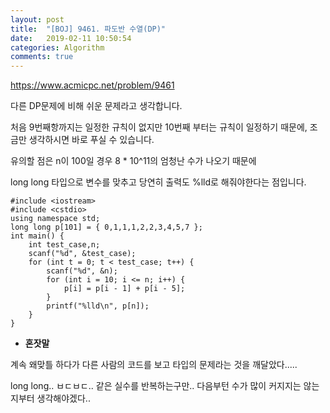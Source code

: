 ```yaml
---
layout: post
title:  "[BOJ] 9461. 파도반 수열(DP)"
date:   2019-02-11 10:50:54
categories: Algorithm
comments: true
---
```


https://www.acmicpc.net/problem/9461

다른 DP문제에 비해 쉬운 문제라고 생각합니다.

처음 9번째항까지는 일정한 규칙이 없지만 10번째 부터는 규칙이 일정하기 때문에, 조금만 생각하시면 바로 푸실 수 있습니다.

유의할 점은 n이 100일 경우 8 * 10^11의 엄청난 수가 나오기 때문에

long long 타입으로 변수를 맞추고 당연히 출력도 %lld로 해줘야한다는 점입니다.


~~~
#include <iostream>
#include <cstdio>
using namespace std;
long long p[101] = { 0,1,1,1,2,2,3,4,5,7 };
int main() {
	int test_case,n;
	scanf("%d", &test_case);
	for (int t = 0; t < test_case; t++) {
		scanf("%d", &n);
		for (int i = 10; i <= n; i++) {
			p[i] = p[i - 1] + p[i - 5];
		}
		printf("%lld\n", p[n]);
	}
}
~~~

- **혼잣말**

계속 왜맞틀 하다가 다른 사람의 코드를 보고 타입의 문제라는 것을 깨달았다.....

long long.. ㅂㄷㅂㄷ.. 같은 실수를 반복하는구만.. 다음부턴 수가 많이 커지지는 않는지부터 생각해야겠다..

